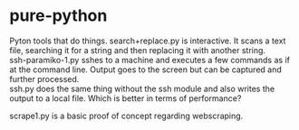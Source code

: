 # pure-python
Pyton tools that do things.  search+replace.py is interactive.  It scans a text file, searching it for a string and then replacing it with another string.  
ssh-paramiko-1.py  sshes to a machine and executes a few commands as if at the command line.  Output goes to the screen but can be captured and further processed.  
ssh.py does the same thing without the ssh module and also writes the output to a local file.  Which is better in terms of performance?

scrape1.py is a basic proof of concept regarding webscraping.
